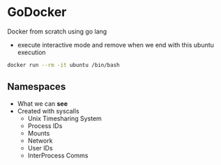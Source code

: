 # GoDocker
Docker from scratch using go lang

- execute interactive mode and remove when we end with this ubuntu execution
```bash
docker run --rm -it ubuntu /bin/bash
```
Namespaces
--------
- What we can **see**
- Created with syscalls
  - Unix Timesharing System
  - Process IDs
  - Mounts
  - Network
  - User IDs
  - InterProcess Comms

